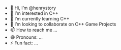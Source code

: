 - 👋 Hi, I’m @henrystory
- 👀 I’m interested in C++
- 🌱 I’m currently learning C++
- 💞️ I’m looking to collaborate on C++ Game Projects
- 📫 How to reach me ...
- 😄 Pronouns: ...
- ⚡ Fun fact: ...

<!---
henrystory/henrystory is a ✨ special ✨ repository because its `README.md` (this file) appears on your GitHub profile.
You can click the Preview link to take a look at your changes.
--->
